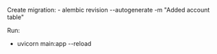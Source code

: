 Create migration:
    - alembic revision --autogenerate -m "Added account table"

Run:
- uvicorn main:app --reload